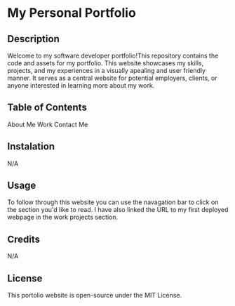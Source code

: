 # My Personal Portfolio
## Description
Welcome to my software developer portfolio!This repository contains the code and assets for my portfolio. This website showcases my skills, projects, and my experiences in a visually apealing and user friendly manner. It serves as a central website for potential employers, clients, or anyone interested in learning more about my work.
## Table of Contents
About Me
Work 
Contact Me
## Instalation
N/A
## Usage
To follow through this website you can use the navagation bar to click on the section you'd like to read. I have also linked the URL to my first deployed webpage in the work projects section.
## Credits
N/A
## License
This portolio website is open-source under the MIT License.